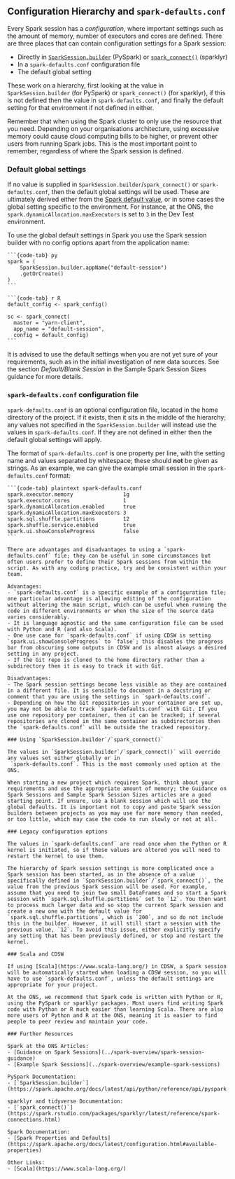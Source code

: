 ## Configuration Hierarchy and `spark-defaults.conf`

Every Spark session has a *configuration*, where important settings such as the amount of memory, number of executors and cores are defined. There are three places that can contain configuration settings for a Spark session:
- Directly in [`SparkSession.builder`](https://spark.apache.org/docs/latest/api/python/reference/api/pyspark.sql.SparkSession.html#pyspark.sql.SparkSession.builder) (PySpark) or [`spark_connect()`](https://spark.rstudio.com/packages/sparklyr/latest/reference/spark-connections.html) (sparklyr)
- In a `spark-defaults.conf` configuration file
- The default global setting

These work on a hierarchy, first looking at the value in `SparkSession.builder` (for PySpark) or `spark_connect()` (for sparklyr), if this is not defined then the value in `spark-defaults.conf`, and finally the default setting for that environment if not defined in either.

Remember that when using the Spark cluster to only use the resource that you need. Depending on your organisations architecture, using excessive memory could cause cloud computing bills to be higher, or prevent other users from running Spark jobs. This is the most important point to remember, regardless of where the Spark session is defined.

### Default global settings

If no value is supplied in `SparkSession.builder`/`spark_connect()` or `spark-defaults.conf`, then the default global settings will be used. These are ultimately derived either from the [Spark default value](https://spark.apache.org/docs/latest/configuration.html#available-properties), or in some cases the global setting specific to the environment. For instance, at the ONS, the `spark.dynamicAllocation.maxExecutors` is set to `3` in the Dev Test environment.

To use the global default settings in Spark you use the Spark session builder with no config options apart from the application name:

````{tabs}
```{code-tab} py
spark = (
    SparkSession.builder.appName("default-session")
    .getOrCreate()
)
```

```{code-tab} r R
default_config <- spark_config()

sc <- spark_connect(
  master = "yarn-client",
  app_name = "default-session",
  config = default_config)
```
````

It is advised to use the default settings when you are not yet sure of your requirements, such as in the initial investigation of new data sources. See the section *Default/Blank Session* in the Sample Spark Session Sizes guidance for more details.

### `spark-defaults.conf` configuration file

`spark-defaults.conf` is an optional configuration file, located in the home directory of the project. If it exists, then it sits in the middle of the hierarchy; any values not specified in the `SparkSession.builder` will instead use the values in `spark-defaults.conf`. If they are not defined in either then the default global settings will apply.

The format of `spark-defaults.conf` is one property per line, with the setting name and values separated by whitespace; these should **not** be given as strings. As an example, we can give the example small session in the `spark-defaults.conf` format:

````{tabs}
```{code-tab} plaintext spark-defaults.conf
spark.executor.memory                1g
spark.executor.cores                 1
spark.dynamicAllocation.enabled      true
spark.dynamicAllocation.maxExecutors 3
spark.sql.shuffle.partitions         12
spark.shuffle.service.enabled        true
spark.ui.showConsoleProgress         false
```

There are advantages and disadvantages to using a `spark-defaults.conf` file; they can be useful in some circumstances but often users prefer to define their Spark sessions from within the script. As with any coding practice, try and be consistent within your team.

Advantages:
- `spark-defaults.conf` is a specific example of a configuration file; one particular advantage is allowing editing of the configuration without altering the main script, which can be useful when running the code in different environments or when the size of the source data varies considerably.
- It is language agnostic and the same configuration file can be used with Python and R (and also Scala).
- One use case for `spark-defaults.conf` if using CDSW is setting `spark.ui.showConsoleProgress` to `false`; this disables the progress bar from obscuring some outputs in CDSW and is almost always a desired setting in any project.
- If the Git repo is cloned to the home directory rather than a subdirectory then it is easy to track it with Git.

Disadvantages:
- The Spark session settings become less visible as they are contained in a different file. It is sensible to document in a docstring or comment that you are using the settings in `spark-defaults.conf`.
- Depending on how the Git repositories in your container are set up, you may not be able to track `spark-defaults.conf` with Git. If you use one repository per container, then it can be tracked; if several repositories are cloned in the same container as subdirectories then the `spark-defaults.conf` will be outside the tracked repository.

### Using `SparkSession.builder`/`spark_connect()`

The values in `SparkSession.builder`/`spark_connect()` will override any values set either globally or in
 `spark-defaults.conf`. This is the most commonly used option at the ONS.
 
When starting a new project which requires Spark, think about your requirements and use the appropriate amount of memory; the Guidance on Spark Sessions and Sample Spark Session Sizes articles are a good starting point. If unsure, use a blank session which will use the global defaults. It is important not to copy and paste Spark session builders between projects as you may use far more memory than needed, or too little, which may case the code to run slowly or not at all.

### Legacy configuration options

The values in `spark-defaults.conf` are read once when the Python or R kernel is initiated, so if these values are altered you will need to restart the kernel to use them.

The hierarchy of Spark session settings is more complicated once a Spark session has been started, as in the absence of a value specifically defined in `SparkSession.builder`/`spark_connect()`, the value from the previous Spark session will be used. For example, assume that you need to join two small DataFrames and so start a Spark session with `spark.sql.shuffle.partitions` set to `12`. You then want to process much larger data and so stop the current Spark session and create a new one with the default value for `spark.sql.shuffle.partitions`, which is `200`, and so do not include this in the builder. However, it will still start a session with the previous value, `12`. To avoid this issue, either explicitly specify any setting that has been previously defined, or stop and restart the kernel.

### Scala and CDSW

If using [Scala](https://www.scala-lang.org/) in CDSW, a Spark session will be automatically started when loading a CDSW session, so you will have to use `spark-defaults.conf`, unless the default settings are appropriate for your project.

At the ONS, we recommend that Spark code is written with Python or R, using the PySpark or sparklyr packages. Most users find writing Spark code with Python or R much easier than learning Scala. There are also more users of Python and R at the ONS, meaning it is easier to find people to peer review and maintain your code.

### Further Resources

Spark at the ONS Articles:
- [Guidance on Spark Sessions](../spark-overview/spark-session-guidance)
- [Example Spark Sessions](../spark-overview/example-spark-sessions)

PySpark Documentation:
- [`SparkSession.builder`](https://spark.apache.org/docs/latest/api/python/reference/api/pyspark.sql.SparkSession.html#pyspark.sql.SparkSession.builder)

sparklyr and tidyverse Documentation:
- [`spark_connect()`](https://spark.rstudio.com/packages/sparklyr/latest/reference/spark-connections.html)

Spark Documentation:
- [Spark Properties and Defaults](https://spark.apache.org/docs/latest/configuration.html#available-properties)

Other Links:
- [Scala](https://www.scala-lang.org/)